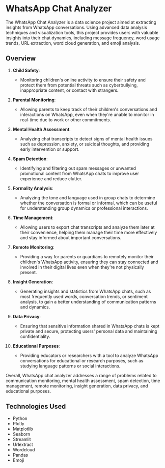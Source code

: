 # WhatsApp Chat Analyzer


The WhatsApp Chat Analyzer is a data science project aimed at extracting insights from WhatsApp conversations. Using advanced data analysis techniques and visualization tools, this project provides users with valuable insights into their chat dynamics, including message frequency, word usage trends, URL extraction, word cloud generation, and emoji analysis.
## Overview
1. **Child Safety**: 
   - Monitoring children's online activity to ensure their safety and protect them from potential threats such as cyberbullying, inappropriate content, or contact with strangers.

2. **Parental Monitoring**: 
   - Allowing parents to keep track of their children's conversations and interactions on WhatsApp, even when they're unable to monitor in real-time due to work or other commitments.

3. **Mental Health Assessment**:
   - Analyzing chat transcripts to detect signs of mental health issues such as depression, anxiety, or suicidal thoughts, and providing early intervention or support.

4. **Spam Detection**:
   - Identifying and filtering out spam messages or unwanted promotional content from WhatsApp chats to improve user experience and reduce clutter.

5. **Formality Analysis**:
   - Analyzing the tone and language used in group chats to determine whether the conversation is formal or informal, which can be useful for understanding group dynamics or professional interactions.

6. **Time Management**:
   - Allowing users to export chat transcripts and analyze them later at their convenience, helping them manage their time more effectively and stay informed about important conversations.

7. **Remote Monitoring**:
   - Providing a way for parents or guardians to remotely monitor their children's WhatsApp activity, ensuring they can stay connected and involved in their digital lives even when they're not physically present.

8. **Insight Generation**:
   - Generating insights and statistics from WhatsApp chats, such as most frequently used words, conversation trends, or sentiment analysis, to gain a better understanding of communication patterns and dynamics.

9. **Data Privacy**:
   - Ensuring that sensitive information shared in WhatsApp chats is kept private and secure, protecting users' personal data and maintaining confidentiality.

10. **Educational Purposes**:
    - Providing educators or researchers with a tool to analyze WhatsApp conversations for educational or research purposes, such as studying language patterns or social interactions.

Overall, WhatsApp chat analyzer addresses a range of problems related to communication monitoring, mental health assessment, spam detection, time management, remote monitoring, insight generation, data privacy, and educational purposes.

## Technologies Used

- Python 
- Plotly
- Matplotlib
- Seaborn
- Streamlit
- Urlextract
- Wordcloud
- Pandas
- Emoji




